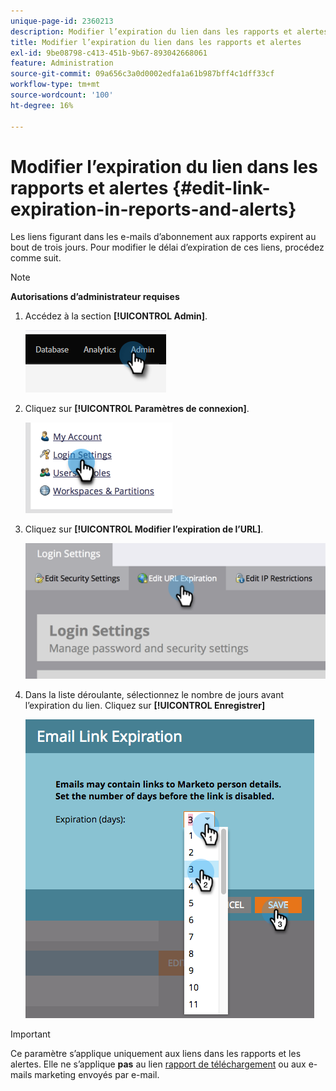 ```yaml
---
unique-page-id: 2360213
description: Modifier l’expiration du lien dans les rapports et alertes - Documents Marketo - Documentation du produit
title: Modifier l’expiration du lien dans les rapports et alertes
exl-id: 9be08798-c413-451b-9b67-893042668061
feature: Administration
source-git-commit: 09a656c3a0d0002edfa1a61b987bff4c1dff33cf
workflow-type: tm+mt
source-wordcount: '100'
ht-degree: 16%

---
```


# Modifier l’expiration du lien dans les rapports et alertes {#edit-link-expiration-in-reports-and-alerts}

Les liens figurant dans les e-mails d’abonnement aux rapports expirent au bout de trois jours. Pour modifier le délai d’expiration de ces liens, procédez comme suit.

>[!NOTE]
>
>**Autorisations d’administrateur requises**

1. Accédez à la section **[!UICONTROL Admin]**.

   ![](assets/edit-link-expiration-in-reports-and-alerts-1.png)

1. Cliquez sur **[!UICONTROL Paramètres de connexion]**.

   ![](assets/edit-link-expiration-in-reports-and-alerts-2.png)

1. Cliquez sur **[!UICONTROL Modifier l’expiration de l’URL]**.

   ![](assets/edit-link-expiration-in-reports-and-alerts-3.png)

1. Dans la liste déroulante, sélectionnez le nombre de jours avant l’expiration du lien. Cliquez sur **[!UICONTROL Enregistrer]**

   ![](assets/edit-link-expiration-in-reports-and-alerts-4.png)

>[!IMPORTANT]
>
>Ce paramètre s’applique uniquement aux liens dans les rapports et les alertes. Elle ne s’applique **pas** au lien [rapport de téléchargement](/help/marketo/product-docs/reporting/basic-reporting/report-subscriptions/subscribe-to-a-smart-list.md#email-message) ou aux e-mails marketing envoyés par e-mail.
